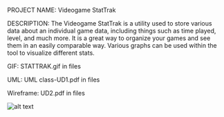 PROJECT NAME:
Videogame StatTrak

DESCRIPTION:
The Videogame StatTrak is a utility used to store various data about an individual game data, including things such as time played, level, and much more. It is a great way to organize your games and see them in an easily comparable way. Various graphs can be used within the tool to visualize different stats.

GIF:
STATTRAK.gif in files

UML:
UML class-UD1.pdf in files

Wireframe:
UD2.pdf in files

![alt text](https://github.com/kokonior/Java-Projects/blob/main/mphzz%20-%20Videogame%20StatTrak/STATTRAKGIF.gif?raw=true)
